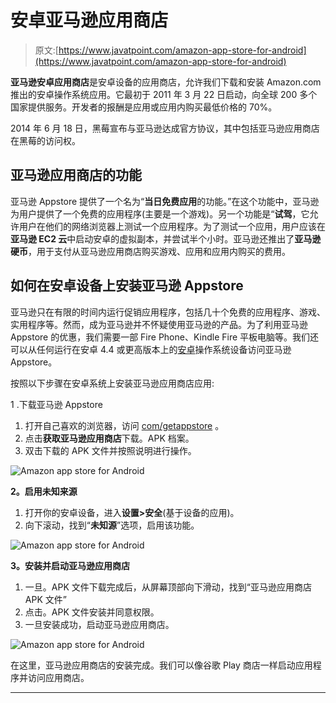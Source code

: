 # 安卓亚马逊应用商店

> 原文:[https://www.javatpoint.com/amazon-app-store-for-android](https://www.javatpoint.com/amazon-app-store-for-android)

**亚马逊安卓应用商店**是安卓设备的应用商店，允许我们下载和安装 Amazon.com 推出的安卓操作系统应用。它最初于 2011 年 3 月 22 日启动，向全球 200 多个国家提供服务。开发者的报酬是应用或应用内购买最低价格的 70%。

2014 年 6 月 18 日，黑莓宣布与亚马逊达成官方协议，其中包括亚马逊应用商店在黑莓的访问权。

## 亚马逊应用商店的功能

亚马逊 Appstore 提供了一个名为“**当日免费应用**的功能。”在这个功能中，亚马逊为用户提供了一个免费的应用程序(主要是一个游戏)。另一个功能是“**试驾**，它允许用户在他们的网络浏览器上测试一个应用程序。为了测试一个应用，用户应该在**亚马逊 EC2 云**中启动安卓的虚拟副本，并尝试半个小时。亚马逊还推出了**亚马逊硬币**，用于支付从亚马逊应用商店购买游戏、应用和应用内购买的费用。

## 如何在安卓设备上安装亚马逊 Appstore

亚马逊只在有限的时间内运行促销应用程序，包括几十个免费的应用程序、游戏、实用程序等。然而，成为亚马逊并不怀疑使用亚马逊的产品。为了利用亚马逊 Appstore 的优惠，我们需要一部 Fire Phone、Kindle Fire 平板电脑等。我们还可以从任何运行在安卓 4.4 或更高版本上的[安卓](https://www.javatpoint.com/android-tutorial)操作系统设备访问亚马逊 Appstore。

按照以下步骤在安卓系统上安装亚马逊应用商店应用:

1 .下载亚马逊 Appstore

1.  打开自己喜欢的浏览器，访问 [com/getappstore](https://www.amazon.com/getappstore) 。
2.  点击**获取亚马逊应用商店**下载。APK 档案。
3.  双击下载的 APK 文件并按照说明进行操作。

![Amazon app store for Android](../Images/ef4cdd574c11140bdb6301a533e23475.png)

**2。启用未知来源**

1.  打开你的安卓设备，进入**设置>安全**(基于设备的应用)。
2.  向下滚动，找到“**未知源**”选项，启用该功能。

![Amazon app store for Android](../Images/81fc98c78dae9e4b9c08929d86309245.png)

**3。安装并启动亚马逊应用商店**

1.  一旦。APK 文件下载完成后，从屏幕顶部向下滑动，找到“亚马逊应用商店 APK 文件”
2.  点击。APK 文件安装并同意权限。
3.  一旦安装成功，启动亚马逊应用商店。

![Amazon app store for Android](../Images/b4b1b7e4a36612385f7457723e367860.png)

在这里，亚马逊应用商店的安装完成。我们可以像谷歌 Play 商店一样启动应用程序并访问应用商店。

* * *